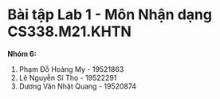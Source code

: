 # Bài tập Lab 1 - Môn Nhận dạng CS338.M21.KHTN
**Nhóm 6:**
1. Phạm Đỗ Hoàng My - 19521863
2. Lê Nguyễn Sĩ Thọ - 19522291
3. Dương Văn Nhật Quang - 19520874

